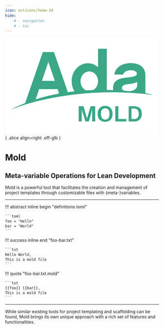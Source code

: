 ```yaml
---
icon: octicons/home-24
hide:
    # - navigation
    # - toc
---
```


![MOLD](img/Ada_Mold.png){ .alice align=right .off-glb }

# Mold

## Meta-variable Operations for Lean Development

<!--
<p style="font-size:2em;font-family:Oswald;margin-top:4em">
Meta-variable Operations for Lean Development
</p>
-->

Mold is a powerful tool that facilitates the creation and management of
project templates through customizable files with {meta-}variables.

---
!!! abstract inline begin "definitions.toml"

    ```toml
    foo = "Hello"
    bar = "World"
    ```

!!! success inline end "foo-bar.txt"

    ```txt
    Hello World,
    This is a mold file
    ```

!!! quote "foo-bar.txt.mold"

    ```txt
    {{foo}} {{bar}},
    This is a mold file
    ```

---

While similar existing tools for project templating and scaffolding can be
found, Mold brings its own unique approach with a rich set of features and
functionalities.
